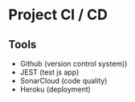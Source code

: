 # Project CI / CD

## Tools

- Github (version control system))
- JEST (test js app)
- SonarCloud (code quality)
- Heroku (deployment)

